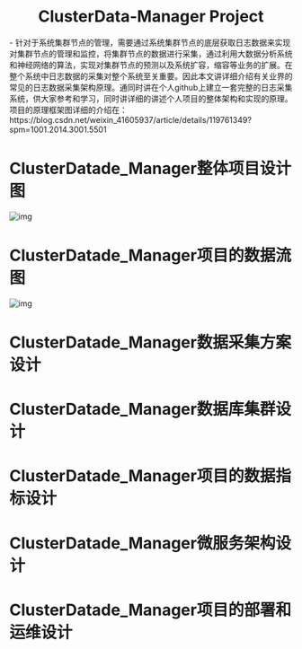 <h1 align="center"> ClusterData-Manager Project</h1>
-  针对于系统集群节点的管理，需要通过系统集群节点的底层获取日志数据来实现对集群节点的管理和监控，将集群节点的数据进行采集，通过利用大数据分析系统和神经网络的算法，实现对集群节点的预测以及系统扩容，缩容等业务的扩展。在整个系统中日志数据的采集对整个系统至关重要。因此本文讲详细介绍有关业界的常见的日志数据采集架构原理。通同时讲在个人github上建立一套完整的日志采集系统，供大家参考和学习，同时讲详细的讲述个人项目的整体架构和实现的原理。项目的原理框架图详细的介绍在：https://blog.csdn.net/weixin_41605937/article/details/119761349?spm=1001.2014.3001.5501

# ClusterDatade_Manager整体项目设计图
 ![img](https://github.com/2462612540/ClusterData-Manager/blob/master/Architecture_design_schematic/ClusterDatamanger%EF%BC%881%EF%BC%89.png)


# ClusterDatade_Manager项目的数据流图
 ![img](https://github.com/2462612540/ClusterData-Manager/blob/master/Architecture_design_schematic/ClusterDatamanger%EF%BC%882%EF%BC%89.png)


# ClusterDatade_Manager数据采集方案设计

# ClusterDatade_Manager数据库集群设计

# ClusterDatade_Manager项目的数据指标设计

# ClusterDatade_Manager微服务架构设计

# ClusterDatade_Manager项目的部署和运维设计
